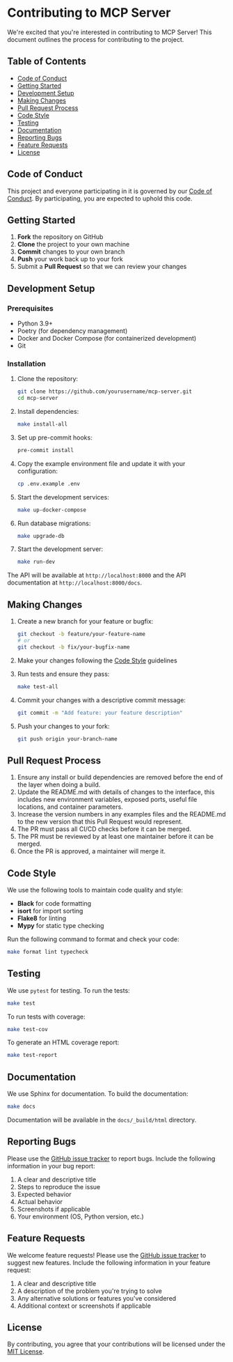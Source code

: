 # Contributing to MCP Server

We're excited that you're interested in contributing to MCP Server! This document outlines the process for contributing to the project.

## Table of Contents

- [Code of Conduct](#code-of-conduct)
- [Getting Started](#getting-started)
- [Development Setup](#development-setup)
- [Making Changes](#making-changes)
- [Pull Request Process](#pull-request-process)
- [Code Style](#code-style)
- [Testing](#testing)
- [Documentation](#documentation)
- [Reporting Bugs](#reporting-bugs)
- [Feature Requests](#feature-requests)
- [License](#license)

## Code of Conduct

This project and everyone participating in it is governed by our [Code of Conduct](CODE_OF_CONDUCT.md). By participating, you are expected to uphold this code.

## Getting Started

1. **Fork** the repository on GitHub
2. **Clone** the project to your own machine
3. **Commit** changes to your own branch
4. **Push** your work back up to your fork
5. Submit a **Pull Request** so that we can review your changes

## Development Setup

### Prerequisites

- Python 3.9+
- Poetry (for dependency management)
- Docker and Docker Compose (for containerized development)
- Git

### Installation

1. Clone the repository:
   ```bash
   git clone https://github.com/yourusername/mcp-server.git
   cd mcp-server
   ```

2. Install dependencies:
   ```bash
   make install-all
   ```

3. Set up pre-commit hooks:
   ```bash
   pre-commit install
   ```

4. Copy the example environment file and update it with your configuration:
   ```bash
   cp .env.example .env
   ```

5. Start the development services:
   ```bash
   make up-docker-compose
   ```

6. Run database migrations:
   ```bash
   make upgrade-db
   ```

7. Start the development server:
   ```bash
   make run-dev
   ```

The API will be available at `http://localhost:8000` and the API documentation at `http://localhost:8000/docs`.

## Making Changes

1. Create a new branch for your feature or bugfix:
   ```bash
   git checkout -b feature/your-feature-name
   # or
   git checkout -b fix/your-bugfix-name
   ```

2. Make your changes following the [Code Style](#code-style) guidelines

3. Run tests and ensure they pass:
   ```bash
   make test-all
   ```

4. Commit your changes with a descriptive commit message:
   ```bash
   git commit -m "Add feature: your feature description"
   ```

5. Push your changes to your fork:
   ```bash
   git push origin your-branch-name
   ```

## Pull Request Process

1. Ensure any install or build dependencies are removed before the end of the layer when doing a build.
2. Update the README.md with details of changes to the interface, this includes new environment variables, exposed ports, useful file locations, and container parameters.
3. Increase the version numbers in any examples files and the README.md to the new version that this Pull Request would represent.
4. The PR must pass all CI/CD checks before it can be merged.
5. The PR must be reviewed by at least one maintainer before it can be merged.
6. Once the PR is approved, a maintainer will merge it.

## Code Style

We use the following tools to maintain code quality and style:

- **Black** for code formatting
- **isort** for import sorting
- **Flake8** for linting
- **Mypy** for static type checking

Run the following command to format and check your code:

```bash
make format lint typecheck
```

## Testing

We use `pytest` for testing. To run the tests:

```bash
make test
```

To run tests with coverage:

```bash
make test-cov
```

To generate an HTML coverage report:

```bash
make test-report
```

## Documentation

We use Sphinx for documentation. To build the documentation:

```bash
make docs
```

Documentation will be available in the `docs/_build/html` directory.

## Reporting Bugs

Please use the [GitHub issue tracker](https://github.com/yourusername/mcp-server/issues) to report bugs. Include the following information in your bug report:

1. A clear and descriptive title
2. Steps to reproduce the issue
3. Expected behavior
4. Actual behavior
5. Screenshots if applicable
6. Your environment (OS, Python version, etc.)

## Feature Requests

We welcome feature requests! Please use the [GitHub issue tracker](https://github.com/yourusername/mcp-server/issues) to suggest new features. Include the following information in your feature request:

1. A clear and descriptive title
2. A description of the problem you're trying to solve
3. Any alternative solutions or features you've considered
4. Additional context or screenshots if applicable

## License

By contributing, you agree that your contributions will be licensed under the [MIT License](LICENSE).
